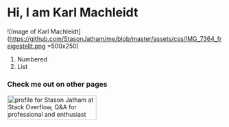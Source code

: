 # Hi, I am Karl Machleidt

![Image of Karl Machleidt](https://github.com/StasonJatham/me/blob/master/assets/css/IMG_7364_freigestellt.png =500x250)


1. Numbered
2. List



### Check me out on other pages
<a href="https://stackoverflow.com/users/13264448/stason-jatham"><img src="https://stackoverflow.com/users/flair/13264448.png" width="208" height="58" alt="profile for Stason Jatham at Stack Overflow, Q&amp;A for professional and enthusiast programmers" title="profile for Stason Jatham at Stack Overflow, Q&amp;A for professional and enthusiast programmers"></a>


